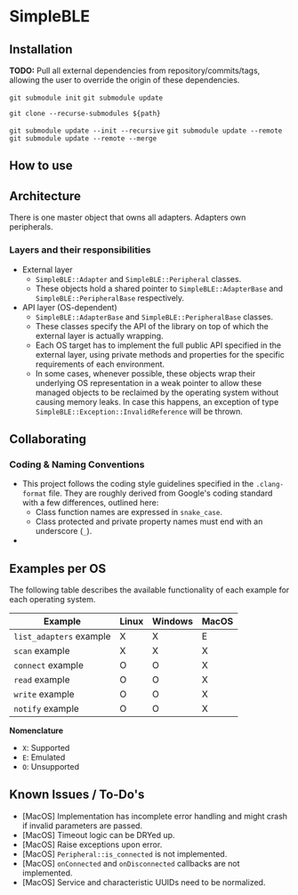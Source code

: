 # SimpleBLE



## Installation

**TODO:** Pull all external dependencies from repository/commits/tags, allowing the user to override the origin of these dependencies.

`git submodule init`
`git submodule update`

`git clone --recurse-submodules ${path}`

`git submodule update --init --recursive`
`git submodule update --remote`
`git submodule update --remote --merge`


## How to use




## Architecture

There is one master object that owns all adapters.
Adapters own peripherals.

### Layers and their responsibilities
- External layer
    - `SimpleBLE::Adapter` and `SimpleBLE::Peripheral` classes.
    - These objects hold a shared pointer to `SimpleBLE::AdapterBase` 
      and `SimpleBLE::PeripheralBase` respectively.
- API layer (OS-dependent)
    - `SimpleBLE::AdapterBase` and `SimpleBLE::PeripheralBase` classes.
    - These classes specify the API of the library on top of which
      the external layer is actually wrapping.
    - Each OS target has to implement the full public API specified in
      the external layer, using private methods and properties for 
      the specific requirements of each environment.
    - In some cases, whenever possible, these objects wrap their
      underlying OS representation in a weak pointer to allow these 
      managed objects to be reclaimed by the operating system without
      causing memory leaks. In case this happens, an exception of
      type `SimpleBLE::Exception::InvalidReference` will be thrown.

## Collaborating

### Coding & Naming Conventions
- This project follows the coding style guidelines specified in the `.clang-format` file.
  They are roughly derived from Google's coding standard with a few differences, outlined
  here:
    - Class function names are expressed in `snake_case`.
    - Class protected and private property names must end with an underscore (`_`).
- 

## Examples per OS

The following table describes the available functionality of each example for each
operating system.

| Example                 | Linux | Windows | MacOS |
| ----------------------- | ---   | ---     | ---   |
| `list_adapters` example | X     | X       | E     |
| `scan` example          | X     | X       | X     |
| `connect` example       | O     | O       | X     |
| `read` example          | O     | O       | X     |
| `write` example         | O     | O       | X     |
| `notify` example        | O     | O       | X     |

**Nomenclature**
- `X`: Supported
- `E`: Emulated
- `O`: Unsupported

## Known Issues / To-Do's
- [MacOS] Implementation has incomplete error handling and might crash if invalid parameters are passed.
- [MacOS] Timeout logic can be DRYed up.
- [MacOS] Raise exceptions upon error.
- [MacOS] `Peripheral::is_connected` is not implemented.
- [MacOS] `onConnected` and `onDisconnected` callbacks are not implemented.
- [MacOS] Service and characteristic UUIDs need to be normalized.
